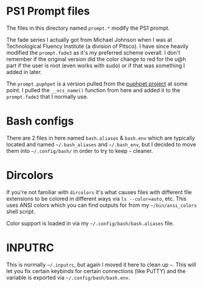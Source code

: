 # PS1 Prompt files
The files in this directory named ``prompt.*`` modify the PS1 prompt.

The fade series I actually got from Michael Johnson when I was at
Technological Fluency Institute (a division of Pitsco). I have since heavily
modified the ``prompt.fade3`` as it's my preferred scheme overall. I don't
remember if the original version did the color change to red for the u@h part
if the user is root (even works with sudo) or if that was something I added in
later.

The ``prompt.puphpet`` is a version pulled from the
[puphpet project](https://puphpet.com/)
at some point. I pulled the ``__vcs_name()`` function from here and added it
to the ``prompt.fade3`` that I normally use.

# Bash configs

There are 2 files in here named ``bash.aliases`` & ``bash.env`` which are
typically located and named ``~/.bash_aliases`` and ``~/.bash_env``, but I
decided to move them into ``~/.config/bash/`` in order to try to keep ``~``
cleaner.

# Dircolors

If you're not familiar with ``dircolors`` it's what causes files with different
file extensions to be colored in different ways via ``ls --color=auto``, etc.
This uses ANSI colors which you can find outputs for from my
``~/bin/ansi_colors`` shell script.

Color support is loaded in via my ``~/.config/bash/bash.aliases`` file.

# INPUTRC

This is normally ``~/.inputrc``, but again I moved it here to clean up ``~``.
This will let you fix certain keybinds for certain connections (like PuTTY)
and the variable is exported via ``~/.config/bash/bash.env``.
